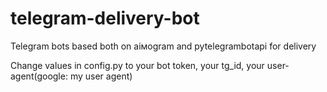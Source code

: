 # telegram-delivery-bot
Telegram bots based both on aiмogram and pytelegrambotapi for delivery

Change values in config.py to your bot token, your tg_id, your user-agent(google: my user agent)
